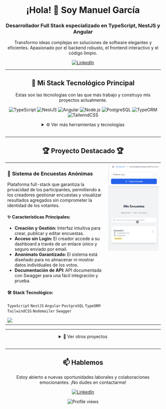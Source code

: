 <!-- 
====================================================================================================
¡Hola! 👋 Bienvenido al código de mi perfil.
Hecho con cariño para impresionar. ¡Siéntete libre de tomar inspiración!
====================================================================================================
-->

<!-- INTRODUCCIÓN -->
<div align="center">
  <h1>¡Hola! 👋 Soy Manuel García</h1>
  <h3>Desarrollador Full Stack especializado en TypeScript, NestJS y Angular</h3>
  <p>Transformo ideas complejas en soluciones de software elegantes y eficientes. Apasionado por el backend robusto, el frontend interactivo y el código limpio.</p>
  <a href="https://www.linkedin.com/in/manuel-garc%C3%ADa-207b28230/" target="_blank">
    <img src="https://img.shields.io/badge/LinkedIn-0A66C2?style=for-the-badge&logo=linkedin&logoColor=white" alt="LinkedIn">
  </a>
</div>

---

<!-- STACK TECNOLÓGICO -->
<h2 align="center">🚀 Mi Stack Tecnológico Principal</h2>
<p align="center">
  Estas son las tecnologías con las que más trabajo y construyo mis proyectos actualmente.
</p>
<p align="center">
  <img src="https://img.shields.io/badge/TypeScript-3178C6?style=for-the-badge&logo=typescript&logoColor=white" alt="TypeScript">
  <img src="https://img.shields.io/badge/NestJS-E0234E?style=for-the-badge&logo=nestjs&logoColor=white" alt="NestJS">
  <img src="https://img.shields.io/badge/Angular-DD0031?style=for-the-badge&logo=angular&logoColor=white" alt="Angular">
  <img src="https://img.shields.io/badge/Node.js-339933?style=for-the-badge&logo=nodedotjs&logoColor=white" alt="Node.js">
  <img src="https://img.shields.io/badge/PostgreSQL-4169E1?style=for-the-badge&logo=postgresql&logoColor=white" alt="PostgreSQL">
  <img src="https://img.shields.io/badge/TypeORM-FEAC32?style=for-the-badge&logo=typeorm&logoColor=black" alt="TypeORM">
  <img src="https://img.shields.io/badge/Tailwind_CSS-38B2AC?style=for-the-badge&logo=tailwind-css&logoColor=white" alt="TailwindCSS">
</p>

<details align="center">
  <summary>⚙️ Ver más herramientas y tecnologías</summary>
  <p>
    <b>Backend:</b> Express, JWT, Bcrypt, Nodemailer, Node-Cache, Swagger <br>
    <b>Frontend:</b> React, JavaScript (ES6+) <br>
    <b>Bases de Datos:</b> PostgreSQL, MySQL  <br>
    <b>Caché y Optimización:</b> Redis, Node-Cache  <br>
    <b>Herramientas y DevOps:</b> Git, GitHub, PNPM, PM2, NGINX, VS Code
  </p>
</details>

<br>

---

<!-- PROYECTO DESTACADO -->
<h2 align="center">🏆 Proyecto Destacado 🏆</h2>
<table width="100%">
  <tr>
    <td width="65%" valign="top">
      <h3>🔐 Sistema de Encuestas Anónimas</h3>
      <p>Plataforma full-stack que garantiza la privacidad de los participantes, permitiendo a los creadores gestionar encuestas y visualizar resultados agregados sin comprometer la identidad de los votantes.</p>
      <h4>✨ <strong>Características Principales:</strong></h4>
      <ul>
        <li><b>Creación y Gestión:</b> Interfaz intuitiva para crear, publicar y editar encuestas.</li>
        <li><b>Acceso sin Login:</b> El creador accede a su dashboard a través de un enlace único y seguro enviado por email.</li>
        <li><b>Anonimato Garantizado:</b> El sistema está diseñado para no almacenar ni mostrar datos individuales de los votos.</li>
        <li><b>Documentación de API:</b> API documentada con Swagger para una fácil integración y prueba.</li>
      </ul>
      <h4>🛠️ <strong>Stack Tecnológico:</strong></h4>
      <p>
        <code>TypeScript</code> <code>NestJS</code> <code>Angular</code> <code>PostgreSQL</code> <code>TypeORM</code> <code>TailwindCSS</code> <code>Nodemailer</code> <code>Swagger</code>
      </p>
      <a href="https://github.com/Manuelgarcia1/encuestas-anonimas" target="_blank">
        <img src="https://img.shields.io/badge/Ver_Código-181717?style=for-the-badge&logo=github&logoColor=white">
      </a>
      <!-- Si tienes una demo en vivo, ¡descomenta y usa este! -->
      <!--
      <a href="URL_DE_LA_DEMO_EN_VIVO" target="_blank">
        <img src="https://img.shields.io/badge/Ver_Demo-E0234E?style=for-the-badge&logo=vercel&logoColor=white">
      </a>
      -->
    </td>
    <td width="35%" valign="top">
      <!-- ¡SUPER IMPORTANTE! Graba un GIF corto de tu app y ponlo aquí -->
      <!-- Puedes usar herramientas como ScreenToGif (Windows) o Kap (Mac) -->
      <img src="./Animation.gif" alt="Demo del Sistema de Encuestas Anónimas" height="100% "width="100%">
    </td>
  </tr>
</table>

---

<!-- OTROS PROYECTOS -->
<details align="center">
  <summary>📂 Ver otros proyectos</summary>
  <br>
  <table>
    <tr>
      <td valign="top" width="50%">
        <h4>🛠️ API con Node.js</h4>
        <p>Backend modular con Express, JWT, envío de emails, PDF, CSV y caché con Redis.</p>
        <a href="https://github.com/Manuelgarcia1/API-NodeJS" target="_blank">Ver Repositorio</a>
      </td>
      <td valign="top" width="50%">
        <h4>🌱 Ferias del Centro</h4>
        <p>Página institucional para empresa ganadera, desarrollada con React y optimizada para SEO.</p>
        <a href="https://github.com/Manuelgarcia1/ferias-del-centro" target="_blank">Ver Repositorio</a>
      </td>
    </tr>
  </table>
</details>

<br>

---

<!-- CONTACTO -->
<div align="center">
  <h2>📫 Hablemos</h2>
  <p>Estoy abierto a nuevas oportunidades laborales y colaboraciones emocionantes. ¡No dudes en contactarme!</p>
  <a href="https://www.linkedin.com/in/manuel-garc%C3%ADa-207b28230/" target="_blank">
    <img src="https://img.shields.io/badge/Envíame_un_mensaje_en_LinkedIn-0A66C2?style=for-the-badge&logo=linkedin&logoColor=white" alt="LinkedIn">
  </a>
</div>

<!-- FOOTER -->
<p align="center">
  <img src="https://komarev.com/ghpvc/?username=Manuelgarcia1&color=blue&style=flat-square" alt="Profile views" />
</p>
